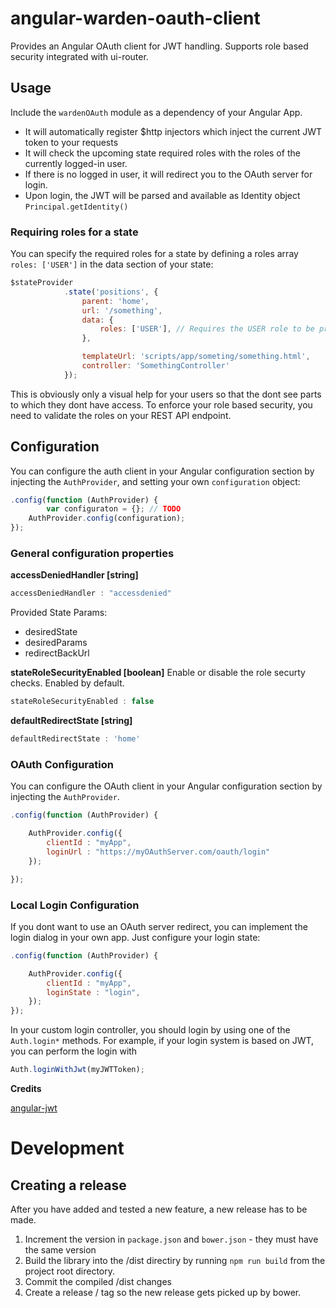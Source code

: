 # angular-warden-oauth-client
Provides an Angular OAuth client for JWT handling. Supports role based security integrated with ui-router.

## Usage

Include the `wardenOAuth` module as a dependency of your Angular App.

* It will automatically register $http injectors which inject the current JWT token to your requests
* It will check the upcoming state required roles with the roles of the currently logged-in user.
* If there is no logged in user, it will redirect you to the OAuth server for login.
* Upon login, the JWT will be parsed and available as Identity object `Principal.getIdentity()`

### Requiring roles for a state

You can specify the required roles for a state by defining a roles array `roles: ['USER']` in the data section of your state:
```javascript
$stateProvider
            .state('positions', {
                parent: 'home',
                url: '/something',
                data: {
                    roles: ['USER'], // Requires the USER role to be present
                },

                templateUrl: 'scripts/app/someting/something.html',
                controller: 'SomethingController'
            });
```

This is obviously only a visual help for your users so that the dont see parts to which they dont have access. To enforce your role based security, you need to validate the roles on your REST API endpoint.

## Configuration

You can configure the auth client in your Angular configuration section by injecting the `AuthProvider`, and setting your own `configuration` object:

```javascript
.config(function (AuthProvider) {
        var configuraton = {}; // TODO
	AuthProvider.config(configuration);
});
```

### General configuration properties

**accessDeniedHandler [string]**

```javascript
accessDeniedHandler : "accessdenied"
```
Provided State Params:

* desiredState
* desiredParams
* redirectBackUrl


**stateRoleSecurityEnabled [boolean]**
Enable or disable the role securty checks. Enabled by default.
```javascript
stateRoleSecurityEnabled : false
```
**defaultRedirectState [string]**
```javascript
defaultRedirectState : 'home'
```


### OAuth Configuration

You can configure the OAuth client in your Angular configuration section by injecting the `AuthProvider`.
```javascript
.config(function (AuthProvider) {

	AuthProvider.config({
		clientId : "myApp",
        loginUrl : "https://myOAuthServer.com/oauth/login"
	});

});
```

### Local Login Configuration
If you dont want to use an OAuth server redirect, you can implement the login dialog in your own app.
Just configure your login state:
```javascript
.config(function (AuthProvider) {

	AuthProvider.config({
		clientId : "myApp",
        loginState : "login",
	});
});
```

In your custom login controller, you should login by using one of the `Auth.login*` methods.
For example, if your login system is based on JWT, you can perform the login with
```javascript
Auth.loginWithJwt(myJWTToken);
```

**Credits**

[angular-jwt](https://github.com/auth0/angular-jwt)


# Development

## Creating a release

After you have added and tested a new feature, a new release has to be made.

1. Increment the version in `package.json` and `bower.json` - they must have the same version
2. Build the library into the /dist directiry by running `npm run build` from the project root directory.
3. Commit the compiled /dist changes
4. Create a release / tag so the new release gets picked up by bower.

